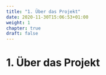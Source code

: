 ```yaml
---
title: "1. Über das Projekt"
date: 2020-11-30T15:06:53+01:00
weight: 1
chapter: true
draft: false
---
```



# 1. Über das Projekt